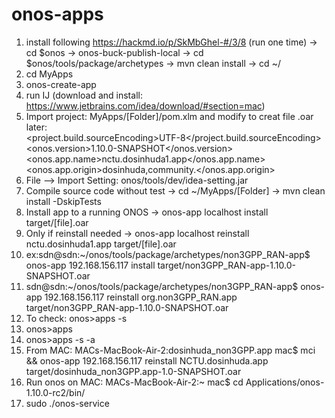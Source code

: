 # onos-apps
1. install following https://hackmd.io/p/SkMbGhel-#/3/8
(run one time)
-> cd $onos
-> onos-buck-publish-local 
-> cd $onos/tools/package/archetypes
-> mvn clean install
-> cd ~/
2. cd MyApps
3. onos-create-app
4. run IJ (download and install: https://www.jetbrains.com/idea/download/#section=mac)
5. Import project: MyApps/[Folder]/pom.xlm
and modify to creat file .oar later:  
        <properties>
        <project.build.sourceEncoding>UTF-8</project.build.sourceEncoding>
        <onos.version>1.10.0-SNAPSHOT</onos.version>
        <onos.app.name>nctu.dosinhuda1.app</onos.app.name>
        <onos.app.origin>dosinhuda,community.</onos.app.origin>
6. File --> Import Setting: onos/tools/dev/idea-setting.jar
7. Compile source code without test
-> cd ~/MyApps/[Folder]
-> mvn clean install -DskipTests
8. Install app to a running ONOS
-> onos-app localhost install target/[file].oar
9. Only if reinstall needed
-> onos-app localhost reinstall nctu.dosinhuda1.app target/[file].oar
10. ex:sdn@sdn:~/onos/tools/package/archetypes/non3GPP_RAN-app$ onos-app 192.168.156.117 install target/non3GPP_RAN-app-1.10.0-SNAPSHOT.oar
11. sdn@sdn:~/onos/tools/package/archetypes/non3GPP_RAN-app$ onos-app 192.168.156.117 reinstall org.non3GPP_RAN.app target/non3GPP_RAN-app-1.10.0-SNAPSHOT.oar
12. To check: onos>apps -s
13. onos>apps
14. onos>apps -s -a
15. From MAC: MACs-MacBook-Air-2:dosinhuda_non3GPP.app mac$ mci && onos-app 192.168.156.117 reinstall NCTU.dosinhuda.app target/dosinhuda_non3GPP.app-1.0-SNAPSHOT.oar
16. Run onos on MAC: MACs-MacBook-Air-2:~ mac$ cd Applications/onos-1.10.0-rc2/bin/
17. sudo ./onos-service

